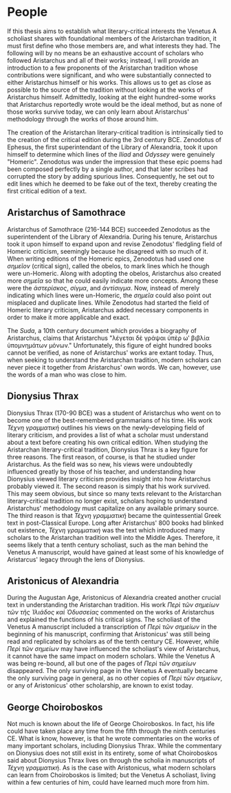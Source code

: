 # People

If this thesis aims to establish what literary-critical interests the Venetus A scholiast shares with foundational members of the Aristarchan tradition, it must first define who those members are, and what interests they had. The following will by no means be an exhaustive account of scholars who followed Aristarchus and all of their works; instead, I will provide an introduction to a few proponents of the Aristarchan tradition whose contributions were significant, and who were substantially connected to either Aristarchus himself or his works. This allows us to get as close as possible to the source of the tradition without looking at the works of Aristarchus himself. Admittedly, looking at the eight hundred-some works that Aristarchus reportedly wrote would be the ideal method, but as none of those works survive today, we can only learn about Aristarchus' methodology through the works of those around him.

The creation of the Aristarchan literary-critical tradition is intrinsically tied to the creation of the critical edition during the 3rd century BCE. Zenodotus of Ephesus, the first superintendant of the Library of Alexandria, took it upon himself to determine which lines of the _Iliad_ and _Odyssey_ were genuinely "Homeric". Zenodotus was under the impression that these epic poems had been composed perfectly by a single author, and that later scribes had corrupted the story by adding spurious lines. Consequently, he set out to edit lines which he deemed to be fake out of the text, thereby creating the first critical edition of a text. 

## Aristarchus of Samothrace

Aristarchus of Samothrace (216-144 BCE) succeeded Zenodotus as the superintendent of the Library of Alexandria. During his tenure, Aristarchus took it upon himself to expand upon and revise Zenodotus' fledgling field of Homeric criticism, seemingly because he disagreed with so much of it. When writing editions of the Homeric epics, Zenodotus had used one  _σημεῖον_ (critical sign), called the obelos, to mark lines which he though were un-Homeric. Along with adopting the obelos, Aristarchus also created more _σημεῖα_ so that he could easily indicate more concepts. Among these were the _ἀστερίσκος_, _σίγμα_, and _ἀντίσιγμα_. Now, instead of merely indicating which lines were un-Homeric, the _σημεῖα_ could also point out misplaced and duplicate lines. While Zenodotus had started the field of Homeric literary criticism, Aristarchus added necessary components in order to make it more applicable and exact.

The _Suda_, a 10th century document which provides a biography of Aristarchus, claims that Aristarchus "λέγεται δὲ γράψαι ὑπὲρ ωʹ βιβλία ὑπομνημάτων μόνων." Unfortunately, this figure of eight hundred books cannot be verified, as none of Aristarchus' works are extant today. Thus, when seeking to understand the Aristarchan tradition, modern scholars can never piece it together from Aristarchus' own words. We can, however, use the words of a man who was close to him.

## Dionysius Thrax

Dionysius Thrax (170-90 BCE) was a student of Aristarchus who went on to become one of the best-remembered grammarians of his time. His work _Τέχνη γραμματική_ outlines his views on the newly-developing field of literary criticism, and provides a list of what a scholar must understand about a text before creating his own critical edition. When studying the Aristarchan literary-critical tradition, Dionysius Thrax is a key figure for three reasons. The first reason, of course, is that he studied under Aristarchus. As the field was so new, his views were undoubtedly influenced greatly by those of his teacher, and understanding how Dionysius viewed literary criticism provides insight into how Aristarchus probably viewed it. The second reason is simply that his work survived. This may seem obvious, but since so many texts relevant to the Aristarchan literary-critical tradition no longer exist, scholars hoping to understand Aristarchus' methodology must capitalize on any available primary source. The third reason is that _Τέχνη γραμματική_ became the quintessential Greek text in post-Classical Europe. Long after Aristarchus' 800 books had blinked out existence, _Τέχνη γραμματική_ was the text which introduced many scholars to the Aristarchan tradition well into the Middle Ages. Therefore, it seems likely that a tenth century scholiast, such as the man behind the Venetus A manuscript, would have gained at least some of his knowledge of Aristarcus' legacy through the lens of Dionysius.

## Aristonicus of Alexandria

During the Augustan Age, Aristonicus of Alexandria created another crucial text in understanding the Aristarchan tradition. His work  _Περὶ τῶν σημείων τῶν τῆς Ἰλιάδος καὶ Ὀδυσσείας_ commented on the works of Aristarchus and explained the functions of his critical signs. The scholiast of the Venetus A manuscript included a transcription of _Περὶ τῶν σημείων_ in the beginning of his manuscript, confirming that Aristonicus' was still being read and replicated by scholars as of the tenth century CE. However, while _Περὶ τῶν σημείων_ may have influenced the scholiast's view of Aristarchus, it cannot have the same impact on modern scholars. While the Venetus A was being re-bound, all but one of the pages of _Περὶ τῶν σημείων_ disappeared. The only surviving page in the Venetus A eventually became the only surviving page in general, as no other copies of _Περὶ τῶν σημείων_, or any of Aristonicus' other scholarship, are known to exist today.

## George Choiroboskos

Not much is known about the life of George Choiroboskos. In fact, his life could have taken place any time from the fifth through the ninth centuries CE. What is know, however, is that he wrote commentaries on the works of many important scholars, including Dionysius Thrax. While the commentary on Dionysius does not still exist in its entirety, some of what Choiroboskos said about Dionysius Thrax lives on through the scholia in manuscripts of _Τέχνη γραμματική_. As is the case with Aristonicus, what modern scholars can learn from Choiroboskos is limited; but the Venetus A scholiast, living within a few centuries of him, could have learned much more from him. 

